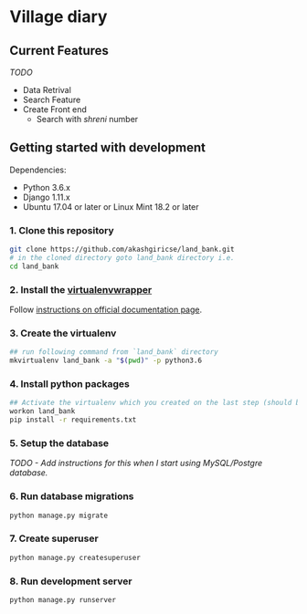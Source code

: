# Village diary


## Current Features

*TODO*
- Data Retrival
- Search Feature
- Create Front end
	- Search with *shreni* number

## Getting started with development
Dependencies:
- Python 3.6.x
- Django 1.11.x
- Ubuntu 17.04 or later or Linux Mint 18.2 or later

### 1. Clone this repository
```bash
git clone https://github.com/akashgiricse/land_bank.git
# in the cloned directory goto land_bank directory i.e.
cd land_bank
```

### 2. Install the [virtualenvwrapper](https://virtualenvwrapper.readthedocs.io/)
Follow [instructions on official documentation page](https://virtualenvwrapper.readthedocs.io/en/latest/install.html).

### 3. Create the virtualenv
```bash
## run following command from `land_bank` directory
mkvirtualenv land_bank -a "$(pwd)" -p python3.6
```

### 4. Install python packages
```bash
## Activate the virtualenv which you created on the last step (should be automatically activated)
workon land_bank
pip install -r requirements.txt
```

### 5. Setup the database
*TODO - Add instructions for this when I start using MySQL/Postgre database.*

### 6. Run database migrations
```bash
python manage.py migrate
```

### 7. Create superuser
```bash
python manage.py createsuperuser
```

### 8. Run development server
```bash
python manage.py runserver
```

